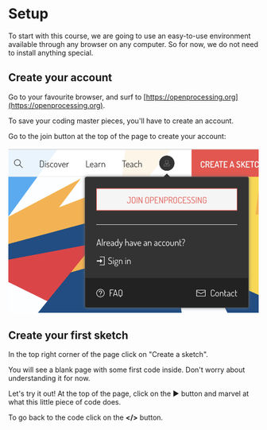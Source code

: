 # Setup

To start with this course, we are going to use an easy-to-use environment
available through any browser on any computer. So for now, we do not need
to install anything special.

## Create your account

Go to your favourite browser, and surf to [https://openprocessing.org](https://openprocessing.org).

To save your coding master pieces, you'll have to create an account.

Go to the join button at the top of the page to create your account:

![Login page](join.png)

## Create your first sketch

In the top right corner of the page click on "Create a sketch".

You will see a blank page with some first code inside. Don't worry about understanding it for now.

Let's try it out! At the top of the page, click on the ▶ button and marvel at what this little piece of code does.

To go back to the code click on the **</>** button.
